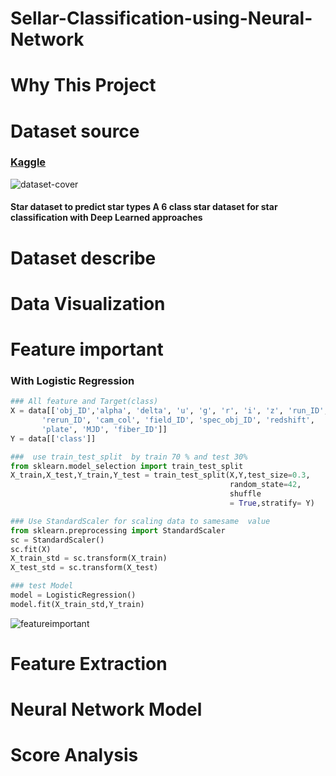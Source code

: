 # Sellar-Classification-using-Neural-Network
##
#
# Why This Project
#
#
#

# Dataset source
### [Kaggle](https://www.kaggle.com/datasets/deepu1109/star-dataset?fbclid=IwAR0k1NtV3FqDQLSlkyIyxM5QK4EjRpX8e66ohga19P20ED1hj0fEfRJL8EM)
![dataset-cover](https://github.com/640710505/Sellar-Classification-using-Neural-Network/assets/141728733/127c1383-0253-4732-a550-86f78801fb1a)
#### Star dataset to predict star types A 6 class star dataset for star classification with Deep Learned approaches 
# Dataset describe

#
#
#
#
#
# 
#
# Data Visualization
# 
#
#
# 
#
#
# Feature important 
### With Logistic Regression

```python
### All feature and Target(class)  
X = data[['obj_ID','alpha', 'delta', 'u', 'g', 'r', 'i', 'z', 'run_ID',
       'rerun_ID', 'cam_col', 'field_ID', 'spec_obj_ID', 'redshift',
       'plate', 'MJD', 'fiber_ID']]
Y = data[['class']]
```
```python
###  use train_test_split  by train 70 % and test 30%
from sklearn.model_selection import train_test_split
X_train,X_test,Y_train,Y_test = train_test_split(X,Y,test_size=0.3, 
                                                 random_state=42,
                                                 shuffle 
                                                 = True,stratify= Y)
```
```python
### Use StandardScaler for scaling data to samesame  value 
from sklearn.preprocessing import StandardScaler
sc = StandardScaler()
sc.fit(X)
X_train_std = sc.transform(X_train)
X_test_std = sc.transform(X_test) 
```
```python
### test Model
model = LogisticRegression()
model.fit(X_train_std,Y_train)
```

![featureimportant](https://github.com/640710505/Sellar-Classification-using-Neural-Network/assets/141728733/10905af0-4587-4fcf-bc27-d759f84fc7d1)
# 
#
#
# Feature Extraction
#
#
# 



#
#
# 
#
# Neural Network Model
# 
#
#
# 
#
#
# 
#
# Score Analysis
# 


